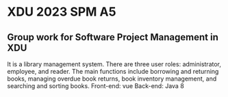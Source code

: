 # XDU 2023 SPM A5

## Group work for Software Project Management in XDU

It is a library management system. There are three user roles: administrator, employee, and reader. The main functions include borrowing and returning books, managing overdue book returns, book inventory management, and searching and sorting books.
Front-end: vue
Back-end: Java 8
